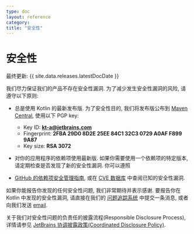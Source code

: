 ```yaml
---
type: doc
layout: reference
category:
title: "安全性"
---
```


# 安全性

最终更新: {{ site.data.releases.latestDocDate }}

我们尽力保证我们的产品不存在安全性漏洞. 为了减少发生安全性漏洞的风险, 请遵守以下原则: 

* 总是使用 Kotlin 的最新发布版. 为了安全性目的, 我们将发布版公布到 [Maven Central](https://central.sonatype.com/search?q=g:org.jetbrains.kotlin), 
使用以下 PGP key:

  * Key ID: **kt-a@jetbrains.com**
  * Fingerprint: **2FBA 29D0 8D2E 25EE 84C1 32C3 0729 A0AF F899 9A87**
  * Key size: **RSA 3072**

* 对你的应用程序的依赖项使用最新版. 如果你需要使用一个依赖项的特定版本, 请定期检查是否发现了新的安全性漏洞. 
你可以遵照
* [GitHub 的依赖项安全管理指南](https://docs.github.com/ja/enterprise-cloud@latest/code-security/supply-chain-security/managing-vulnerabilities-in-your-projects-dependencies),
或在 [CVE 数据库](https://cve.mitre.org/cgi-bin/cvekey.cgi?keyword=kotlin) 中查阅已知的安全性漏洞.

如果你能报告你发现的任何安全性问题, 我们非常期待并表示感谢.
要报告你在 Kotlin 中发现的安全性漏洞,
请直接在我们的
[问题追踪系统](https://youtrack.jetbrains.com/newIssue?project=KT&c=Type%20Security%20Problem)
中提交一条消息,
或者向我们发送 [email](mailto:security@jetbrains.org). 

关于我们对安全性问题的负责任的披露流程(Responsible Disclosure Process),
详情请参见 [JetBrains 协调披露政策(Coordinated Disclosure Policy)](https://www.jetbrains.com/legal/docs/terms/coordinated-disclosure/).
